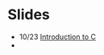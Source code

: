 # Slides

* 10/23 [Introduction to C](https://yuehhua.github.io/advanced-programming-2020/slides/introduction-to-c/)
* 